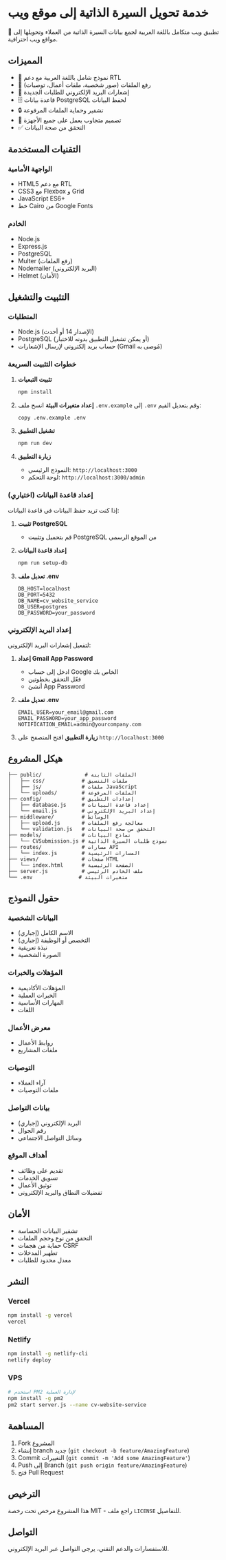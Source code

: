 # خدمة تحويل السيرة الذاتية إلى موقع ويب

🚀 تطبيق ويب متكامل باللغة العربية لجمع بيانات السيرة الذاتية من العملاء وتحويلها إلى مواقع ويب احترافية.

## المميزات

- 📝 نموذج شامل باللغة العربية مع دعم RTL
- 📁 رفع الملفات (صور شخصية، ملفات أعمال، توصيات)
- 📧 إشعارات البريد الإلكتروني للطلبات الجديدة
- 🗄️ قاعدة بيانات PostgreSQL لحفظ البيانات
- 🔒 تشفير وحماية الملفات المرفوعة
- 📱 تصميم متجاوب يعمل على جميع الأجهزة
- ✅ التحقق من صحة البيانات

## التقنيات المستخدمة

### الواجهة الأمامية
- HTML5 مع دعم RTL
- CSS3 مع Flexbox و Grid
- JavaScript ES6+
- خط Cairo من Google Fonts

### الخادم
- Node.js
- Express.js
- PostgreSQL
- Multer (رفع الملفات)
- Nodemailer (البريد الإلكتروني)
- Helmet (الأمان)

## التثبيت والتشغيل

### المتطلبات
- Node.js (الإصدار 14 أو أحدث)
- PostgreSQL (أو يمكن تشغيل التطبيق بدونه للاختبار)
- حساب بريد إلكتروني لإرسال الإشعارات (Gmail مُوصى به)

### خطوات التثبيت السريعة

1. **تثبيت التبعيات**
   ```bash
   npm install
   ```

2. **إعداد متغيرات البيئة**
   انسخ ملف `.env.example` إلى `.env` وقم بتعديل القيم:
   ```bash
   copy .env.example .env
   ```

3. **تشغيل التطبيق**
   ```bash
   npm run dev
   ```

4. **زيارة التطبيق**
   - النموذج الرئيسي: `http://localhost:3000`
   - لوحة التحكم: `http://localhost:3000/admin`

### إعداد قاعدة البيانات (اختياري)

إذا كنت تريد حفظ البيانات في قاعدة البيانات:

1. **تثبيت PostgreSQL**
   - قم بتحميل وتثبيت PostgreSQL من الموقع الرسمي

2. **إعداد قاعدة البيانات**
   ```bash
   npm run setup-db
   ```

3. **تعديل ملف .env**
   ```
   DB_HOST=localhost
   DB_PORT=5432
   DB_NAME=cv_website_service
   DB_USER=postgres
   DB_PASSWORD=your_password
   ```

### إعداد البريد الإلكتروني

لتفعيل إشعارات البريد الإلكتروني:

1. **إعداد Gmail App Password**
   - ادخل إلى حساب Google الخاص بك
   - فعّل التحقق بخطوتين
   - أنشئ App Password

2. **تعديل ملف .env**
   ```
   EMAIL_USER=your_email@gmail.com
   EMAIL_PASSWORD=your_app_password
   NOTIFICATION_EMAIL=admin@yourcompany.com
   ```

6. **زيارة التطبيق**
   افتح المتصفح على `http://localhost:3000`

## هيكل المشروع

```
├── public/              # الملفات الثابتة
│   ├── css/            # ملفات التنسيق
│   ├── js/             # ملفات JavaScript
│   └── uploads/        # الملفات المرفوعة
├── config/             # إعدادات التطبيق
│   ├── database.js     # إعداد قاعدة البيانات
│   └── email.js        # إعداد البريد الإلكتروني
├── middleware/         # الوسائط
│   ├── upload.js       # معالجة رفع الملفات
│   └── validation.js   # التحقق من صحة البيانات
├── models/             # نماذج البيانات
│   └── CVSubmission.js # نموذج طلبات السيرة الذاتية
├── routes/             # مسارات API
│   └── index.js        # المسارات الرئيسية
├── views/              # صفحات HTML
│   └── index.html      # الصفحة الرئيسية
├── server.js           # ملف الخادم الرئيسي
└── .env               # متغيرات البيئة
```

## حقول النموذج

### البيانات الشخصية
- الاسم الكامل (إجباري)
- التخصص أو الوظيفة (إجباري)
- نبذة تعريفية
- الصورة الشخصية

### المؤهلات والخبرات
- المؤهلات الأكاديمية
- الخبرات العملية
- المهارات الأساسية
- اللغات

### معرض الأعمال
- روابط الأعمال
- ملفات المشاريع

### التوصيات
- آراء العملاء
- ملفات التوصيات

### بيانات التواصل
- البريد الإلكتروني (إجباري)
- رقم الجوال
- وسائل التواصل الاجتماعي

### أهداف الموقع
- تقديم على وظائف
- تسويق الخدمات
- توثيق الأعمال
- تفضيلات النطاق والبريد الإلكتروني

## الأمان

- تشفير البيانات الحساسة
- التحقق من نوع وحجم الملفات
- حماية من هجمات CSRF
- تطهير المدخلات
- معدل محدود للطلبات

## النشر

### Vercel
```bash
npm install -g vercel
vercel
```

### Netlify
```bash
npm install -g netlify-cli
netlify deploy
```

### VPS
```bash
# استخدم PM2 لإدارة العملية
npm install -g pm2
pm2 start server.js --name cv-website-service
```

## المساهمة

1. Fork المشروع
2. إنشاء branch جديد (`git checkout -b feature/AmazingFeature`)
3. Commit التغييرات (`git commit -m 'Add some AmazingFeature'`)
4. Push إلى Branch (`git push origin feature/AmazingFeature`)
5. فتح Pull Request

## الترخيص

هذا المشروع مرخص تحت رخصة MIT - راجع ملف `LICENSE` للتفاصيل.

## التواصل

للاستفسارات والدعم التقني، يرجى التواصل عبر البريد الإلكتروني.
